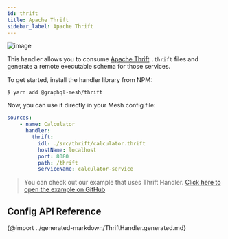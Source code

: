 ```yaml
---
id: thrift
title: Apache Thrift
sidebar_label: Apache Thrift
---
```

![image](https://user-images.githubusercontent.com/20847995/79219986-e4903080-7e5b-11ea-8220-e69ae73e7966.png)

This handler allows you to consume [Apache Thrift](https://thrift.apache.org/) `.thrift` files and generate a remote executable schema for those services.

To get started, install the handler library from NPM:

```
$ yarn add @graphql-mesh/thrift
```

Now, you can use it directly in your Mesh config file:

```yml
sources:
    - name: Calculator
      handler:
        thrift:
          idl: ./src/thrift/calculator.thrift
          hostName: localhost
          port: 8080
          path: /thrift
          serviceName: calculator-service
```

> You can check out our example that uses Thrift Handler.
[Click here to open the example on GitHub](https://github.com/Urigo/graphql-mesh/tree/master/examples/thrift-calculator)

## Config API Reference

{@import ../generated-markdown/ThriftHandler.generated.md}
